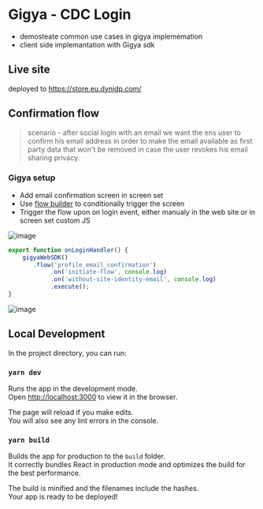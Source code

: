  # Gigya - CDC Login
 
 - demosteate common use cases in gigya implememation 
 - client side implemantation with Gigya sdk
 
 ## Live site
deployed to https://store.eu.dynidp.com/

  

## Confirmation flow
> scenario - after social login with an email we want the ens user to confirm his email address in order to make the email available as first party data that won't be removed in case the user revokes his email sharing privacy.

### Gigya setup

-	Add email confirmation screen in screen set
-	Use [flow builder](https://sap-my.sharepoint.com/personal/dina_vinter_sap_com/Documents/technical-implamatation-Q&A/-%09https:/help.sap.com/docs/SAP_CUSTOMER_DATA_CLOUD/8b8d6fffe113457094a17701f63e3d6a/6c864c4647a14bb2a9212aeace424286.html?locale=en-US&q=flow%20builder) to conditionally trigger the screen 
- Trigger the flow upon on login event, either manualy in the web site or in screen set custom JS

![image](https://user-images.githubusercontent.com/29256880/202448940-588cfd0e-78e6-43f4-a7d1-f48a9ed0a259.png)

```js title='manual handler'
export function onLoginHandler() {
    gigyaWebSDK()
       .flow('profile_email_confirmation') 
            .on('initiate-flow', console.log)             
            .on('without-site-identity-email', console.log)        
            .execute();
}
```
 
 ![image](https://user-images.githubusercontent.com/29256880/202450495-d52dc925-5ea7-42fe-96aa-9a6afe258852.png?hight=40)

  
 
## Local Development

In the project directory, you can run:

### `yarn dev`

Runs the app in the development mode.\
Open [http://localhost:3000](http://localhost:3000) to view it in the browser.

The page will reload if you make edits.\
You will also see any lint errors in the console.

 
### `yarn build`

Builds the app for production to the `build` folder.\
It correctly bundles React in production mode and optimizes the build for the best performance.

The build is minified and the filenames include the hashes.\
Your app is ready to be deployed!
 
